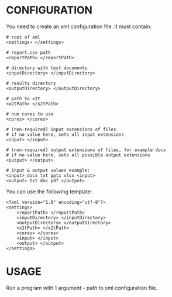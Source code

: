 CONFIGURATION
=============

You need to create an xml configuration file. It must contain:

	# root of xml
	<settings> </settings>

	# report.csv path
	<reportPath> </reportPath>

	# directory with test documents
	<inputDirectory> </inputDirectory>

	# results directory
	<outputDirectory> </outputDirectory>

	# path to x2t
	<x2tPath> </x2tPath>

	# num cores to use
	<cores> </cores>

	# (non-required) input extensions of files
	# if no value here, sets all input extensions
	<input> </input>

	# (non-required) output extensions of files, for example docx
	# if no value here, sets all possible output extensions
	<output> </output>

	# input & output values example:
	<input> docx txt pptx xlsx <input>
	<output> txt doc pdf </output>


	

You can use the following template:

	<?xml version="1.0" encoding="utf-8"?>
	<settings>
		<reportPath> </reportPath>
		<inputDirectory> </inputDirectory>
		<outputDirectory> </outputDirectory>
		<x2tPath> </x2tPath>
		<cores> </cores>
		<input> </input>
		<output> </output>
	</settings>

USAGE
=====

Run a program with 1 argument - path to xml configuration file.